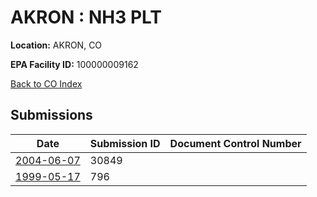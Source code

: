 # AKRON : NH3 PLT

**Location:** AKRON, CO

**EPA Facility ID:** 100000009162

[Back to CO Index](../../index.md)

## Submissions

| Date | Submission ID | Document Control Number |
|------|--------------|-------------------------|
| [2004-06-07](submissions/30849.md) | 30849 |  |
| [1999-05-17](submissions/796.md) | 796 |  |
